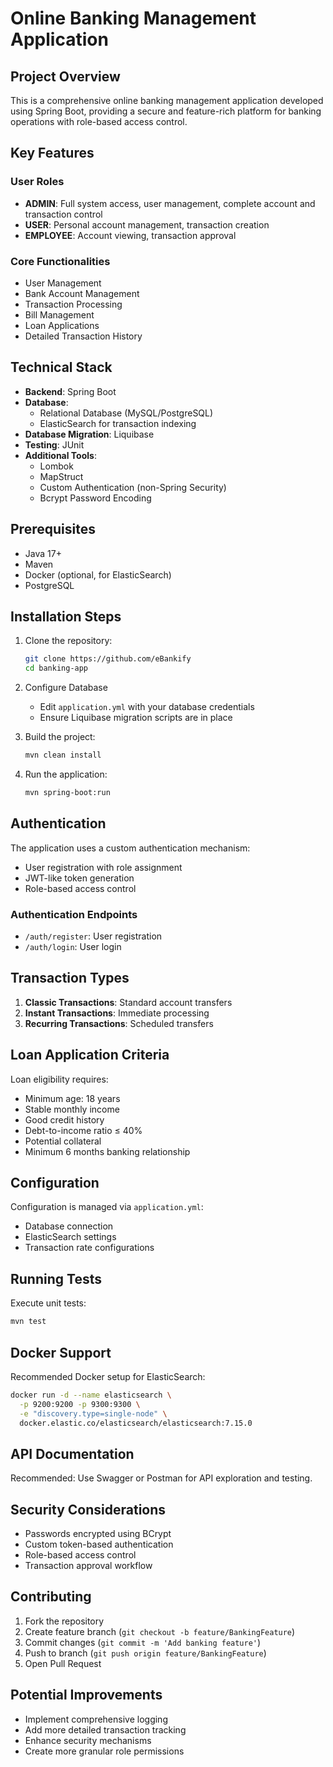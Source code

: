 # Online Banking Management Application

## Project Overview

This is a comprehensive online banking management application developed using Spring Boot, providing a secure and feature-rich platform for banking operations with role-based access control.

## Key Features

### User Roles
- **ADMIN**: Full system access, user management, complete account and transaction control
- **USER**: Personal account management, transaction creation
- **EMPLOYEE**: Account viewing, transaction approval

### Core Functionalities
- User Management
- Bank Account Management
- Transaction Processing
- Bill Management
- Loan Applications
- Detailed Transaction History

## Technical Stack

- **Backend**: Spring Boot
- **Database**: 
  - Relational Database (MySQL/PostgreSQL)
  - ElasticSearch for transaction indexing
- **Database Migration**: Liquibase
- **Testing**: JUnit
- **Additional Tools**:
  - Lombok
  - MapStruct
  - Custom Authentication (non-Spring Security)
  - Bcrypt Password Encoding

## Prerequisites

- Java 17+
- Maven
- Docker (optional, for ElasticSearch)
- PostgreSQL

## Installation Steps

1. Clone the repository:
   ```bash
   git clone https://github.com/eBankify
   cd banking-app
   ```

2. Configure Database
   - Edit `application.yml` with your database credentials
   - Ensure Liquibase migration scripts are in place

3. Build the project:
   ```bash
   mvn clean install
   ```

4. Run the application:
   ```bash
   mvn spring-boot:run
   ```

## Authentication

The application uses a custom authentication mechanism:
- User registration with role assignment
- JWT-like token generation
- Role-based access control

### Authentication Endpoints
- `/auth/register`: User registration
- `/auth/login`: User login


## Transaction Types

1. **Classic Transactions**: Standard account transfers
2. **Instant Transactions**: Immediate processing
3. **Recurring Transactions**: Scheduled transfers

## Loan Application Criteria

Loan eligibility requires:
- Minimum age: 18 years
- Stable monthly income
- Good credit history
- Debt-to-income ratio ≤ 40%
- Potential collateral
- Minimum 6 months banking relationship

## Configuration

Configuration is managed via `application.yml`:
- Database connection
- ElasticSearch settings
- Transaction rate configurations

## Running Tests

Execute unit tests:
```bash
mvn test
```

## Docker Support

Recommended Docker setup for ElasticSearch:
```bash
docker run -d --name elasticsearch \
  -p 9200:9200 -p 9300:9300 \
  -e "discovery.type=single-node" \
  docker.elastic.co/elasticsearch/elasticsearch:7.15.0
```

## API Documentation

Recommended: Use Swagger or Postman for API exploration and testing.

## Security Considerations

- Passwords encrypted using BCrypt
- Custom token-based authentication
- Role-based access control
- Transaction approval workflow

## Contributing

1. Fork the repository
2. Create feature branch (`git checkout -b feature/BankingFeature`)
3. Commit changes (`git commit -m 'Add banking feature'`)
4. Push to branch (`git push origin feature/BankingFeature`)
5. Open Pull Request

## Potential Improvements

- Implement comprehensive logging
- Add more detailed transaction tracking
- Enhance security mechanisms
- Create more granular role permissions


